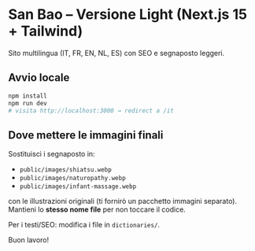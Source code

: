 
# San Bao – Versione Light (Next.js 15 + Tailwind)
Sito multilingua (IT, FR, EN, NL, ES) con SEO e segnaposto leggeri.

## Avvio locale
```bash
npm install
npm run dev
# visita http://localhost:3000 → redirect a /it
```

## Dove mettere le immagini finali
Sostituisci i segnaposto in:
- `public/images/shiatsu.webp`
- `public/images/naturopathy.webp`
- `public/images/infant-massage.webp`

con le illustrazioni originali (ti fornirò un pacchetto immagini separato).
Mantieni lo **stesso nome file** per non toccare il codice.

Per i testi/SEO: modifica i file in `dictionaries/`.

Buon lavoro!
